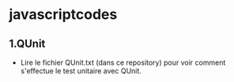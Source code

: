 javascriptcodes
===============

1.QUnit
--------

- Lire le fichier QUnit.txt (dans ce repository) pour voir comment s'effectue le test unitaire avec QUnit.

